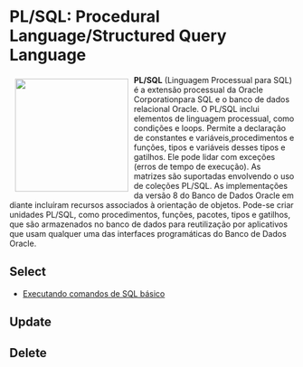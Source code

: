 # PL/SQL: Procedural Language/Structured Query Language

<a href="https://www.oracle.com/database/technologies/appdev/plsql.html"><img src="https://www.oracle.com/a/ocom/img/pl-sql.svg" align="left" hspace="10" vspace="6" width="200"></a>

**PL/SQL** (Linguagem Processual para SQL) é a extensão processual da Oracle Corporationpara SQL e o banco de dados relacional Oracle. O PL/SQL inclui elementos de linguagem processual, como condições e loops. Permite a declaração de constantes e variáveis,procedimentos e funções, tipos e variáveis desses tipos e gatilhos. Ele pode lidar com exceções (erros de tempo de execução). As matrizes são suportadas envolvendo o uso de coleções PL/SQL. As implementações da versão 8 do Banco de Dados Oracle em diante incluíram recursos associados à orientação de objetos. Pode-se criar unidades PL/SQL, como procedimentos, funções, pacotes, tipos e gatilhos, que são armazenados no banco de dados para reutilização por aplicativos que usam qualquer uma das interfaces programáticas do Banco de Dados Oracle.


## Select

* [Executando comandos de SQL básico](https://github.com/GuiGallicchio/tutorial_plsql/blob/main/select/comandos_basicos.md)

## Update

## Delete

